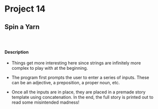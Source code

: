 # Project 14

## Spin a Yarn

### </br>

#### Description

* Things get more interesting here since strings are infinitely more complex to play with at the beginning.

* The program first prompts the user to enter a series of inputs. These can be an adjective, a preposition, a proper noun, etc.

* Once all the inputs are in place, they are placed in a premade story template using concatenation. In the end, the full story is printed out to read some misintended madness!